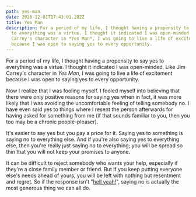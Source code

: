 ```yaml
---
path: yes-man
date: 2020-12-01T17:43:01.282Z
title: Yes Man
description: For a period of my life, I thought having a propensity to say yes
  to everything was a virtue. I thought it indicated I was open-minded. Like Jim
  Carrey's character in *Yes Man*, I was going to live a life of excitement
  because I was open to saying yes to every opportunity.
---
```

For a period of my life, I thought having a propensity to say yes to everything was a virtue. I thought it indicated I was open-minded. Like Jim Carrey's character in *Yes Man*, I was going to live a life of excitement because I was open to saying yes to every opportunity. 

Now I realize that I was fooling myself. I fooled myself into believing that there were only positive reasons for saying yes when in fact, it was more likely that I was avoiding the uncomfortable feeling of telling somebody no. I have even said yes to things where I resent the person afterwards for having asked for something from me (if that sounds familiar to you, then you too may be a chronic people-pleaser).

It's easier to say yes but you pay a price for it. Saying yes to something is saying no to everything else. And if you're also saying yes to everything else, then you're really just saying no to everything; you will be spread so thin that you will not keep your promises to anyone.

It can be difficult to reject somebody who wants your help, especially if they're a close family member or friend. But if you keep putting everyone else's needs ahead of yours, you will be left with nothing but resentment and regret. So if the response isn't "[hell yeah!](https://sive.rs/n)", saying no is actually the most generous thing we can all do.